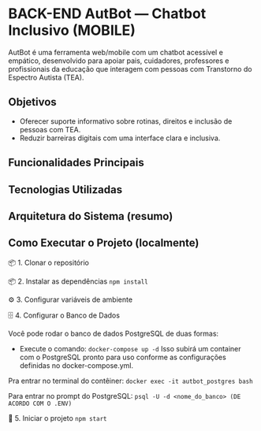 # BACK-END AutBot — Chatbot Inclusivo (MOBILE)
AutBot é uma ferramenta web/mobile com um chatbot acessível e empático, desenvolvido para apoiar pais, cuidadores, professores 
e profissionais da educação que interagem com pessoas com Transtorno do Espectro Autista (TEA).

## Objetivos
- Oferecer suporte informativo sobre rotinas, direitos e inclusão de pessoas com TEA.
- Reduzir barreiras digitais com uma interface clara e inclusiva.


## Funcionalidades Principais



## Tecnologias Utilizadas




## Arquitetura do Sistema (resumo)




## Como Executar o Projeto (localmente)
📦 1. Clonar o repositório
`      `
`      `


📦 2. Instalar as dependências
`npm install`



⚙️ 3. Configurar variáveis de ambiente




🗄️ 4. Configurar o Banco de Dados

Você pode rodar o banco de dados PostgreSQL de duas formas:
-  Execute o comando:
`docker-compose up -d`
Isso subirá um container com o PostgreSQL pronto para uso conforme as configurações definidas no docker-compose.yml.

Pra entrar no terminal do contêiner:
`docker exec -it autbot_postgres bash`

Para entrar no prompt do PostgreSQL:
`psql -U -d <nome_do_banco> (DE ACORDO COM O .ENV)`



🚀 5. Iniciar o projeto
`npm start`
